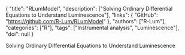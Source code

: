 {
  "title": "RLumModel",
  "description": ["Solving Ordinary Differential Equations to Understand Luminescence"],
  "links": {
    "GitHub": "https://github.com/R-Lum/RLumModel"
  },
  "authors": ["R-Lum"],
  "categories": ["R"],
  "tags": ["Instrumental analysis", "Luminescence"],
  "doi": null
}

<!-- Generated by csv2md.R – do not edit by hand -->

Solving Ordinary Differential Equations to Understand Luminescence